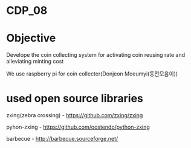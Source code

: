 # CDP_08

# Objective

Develope the coin collecting system for activating coin reusing rate and alleviating minting cost

We use raspberry pi for coin collecter(Donjeon Moeumyi(동전모음이))


# used open source libraries

zxing(zebra crossing) - https://github.com/zxing/zxing

pyhon-zxing - https://github.com/oostendo/python-zxing

barbecue - http://barbecue.sourceforge.net/

